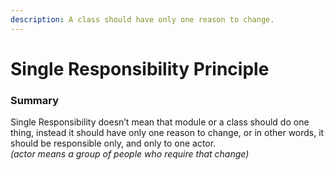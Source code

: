 ```yaml
---
description: A class should have only one reason to change.
---
```


# Single Responsibility Principle

### 

### 

### Summary

Single Responsibility doesn’t mean that module or a class should do one thing, instead it should have only one reason to change, or in other words, it should be responsible only, and only to one actor.  
_\(actor means a group of people who require that change\)_

